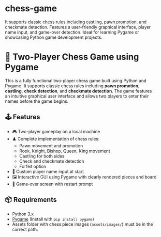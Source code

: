 # chess-game
It supports classic chess rules including castling, pawn promotion, and checkmate detection. Features a user-friendly graphical interface, player name input, and game-over detection. Ideal for learning Pygame or showcasing Python game development projects.

# 🧠 Two-Player Chess Game using Pygame

This is a fully functional two-player chess game built using Python and Pygame. It supports classic chess rules including **pawn promotion**, **castling**, **check detection**, and **checkmate detection**. The game features an intuitive graphical user interface and allows two players to enter their names before the game begins.

## 🕹️ Features

- 🎮 Two-player gameplay on a local machine
- ♟️ Complete implementation of chess rules:
  - Pawn movement and promotion
  - Rook, Knight, Bishop, Queen, King movement
  - Castling for both sides
  - Check and checkmate detection
  - Forfeit option
- 👤 Custom player name input at start
- 🖼️ Interactive GUI using Pygame with clearly rendered pieces and board
- 🏁 Game-over screen with restart prompt

## 📦 Requirements

- Python 3.x
- [Pygame](https://www.pygame.org/) (Install with `pip install pygame`)
- Assets folder with chess piece images (`assets/images/`) must be in the correct path:
